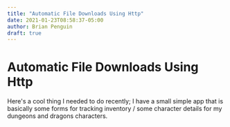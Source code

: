 ```yaml
---
title: "Automatic File Downloads Using Http"
date: 2021-01-23T08:58:37-05:00
author: Brian Penguin
draft: true
---
```


# Automatic File Downloads Using Http

Here's a cool thing I needed to do recently; I have a small simple app that is basically some forms for tracking inventory / some character details for my dungeons and dragons characters.

